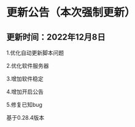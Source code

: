 # 更新公告（本次强制更新）
## 更新时间：2022年12月8日

1.优化自动更新脚本问题

2.优化软件服务器

3.增加软件稳定

4.增加开启公告

5.修复已知bug

基于0.28.4版本
